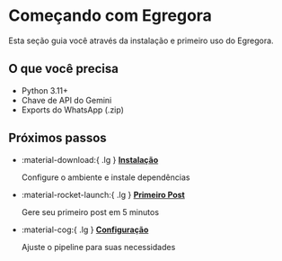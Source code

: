 # Começando com Egregora

Esta seção guia você através da instalação e primeiro uso do Egregora.

## O que você precisa

- Python 3.11+
- Chave de API do Gemini
- Exports do WhatsApp (.zip)

## Próximos passos

<div class="grid cards" markdown>

-   :material-download:{ .lg } **[Instalação](installation.md)**

    Configure o ambiente e instale dependências

-   :material-rocket-launch:{ .lg } **[Primeiro Post](first-post.md)**

    Gere seu primeiro post em 5 minutos

-   :material-cog:{ .lg } **[Configuração](configuration.md)**

    Ajuste o pipeline para suas necessidades

</div>
